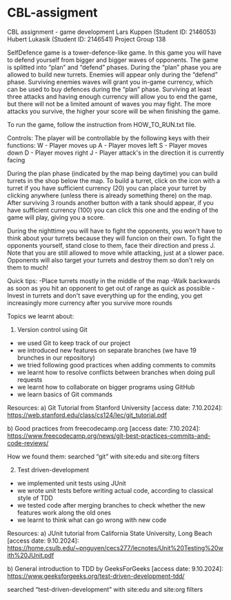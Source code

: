 # CBL-assigment
CBL assignment - game development
Lars Kuppen (Student ID: 2146053)
Hubert Lukasik (Student ID: 2146541)
Project Group 138

SelfDefence game is a tower-defence-like game.
In this game you will have to defend yourself from bigger and bigger waves of opponents.  The game is splitted into “plan” and “defend” phases. During the “plan” phase you are allowed to build new turrets. Enemies will appear only during the “defend” phase. Surviving enemies waves will grant you in-game currency, which can be used to buy defences during the “plan” phase. Surviving at least three attacks and having enough currency will allow you to end the game, but there will not be a limited amount of waves you may fight. 
The more attacks you survive, the higher your score will be when finishing the game. 

To run the game, follow the instruction from HOW_TO_RUN.txt file.

Controls:
The player will be controllable by the following keys with their functions:
W - Player moves up
A - Player moves left
S - Player moves down
D - Player moves right
J - Player attack's in the direction it is currently facing

During the plan phase (indicated by the map being daytime) you can build turrets in the shop below the map.
To build a turret, click on the icon with a turret if you have sufficient currency (20) you can place your turret by clicking anywhere (unless there is already something there) on the map.
After surviving 3 rounds another button with a tank should appear, if you have sufficient currency (100) you can click this one and the ending of the game will play, giving you a score.

During the nighttime you will have to fight the opponents, you won't have to think about your turrets because they will funcion on their own. 
To fight the opponents yourself, stand close to them, face their direction and press J.
Note that you are still allowed to move while attacking, just at a slower pace. 
Opponents will also target your turrets and destroy them so don't rely on them to much!

Quick tips:
-Place turrets mostly in the middle of the map
-Walk backwards as soon as you hit an opponent to get out of range as quick as possible
-Invest in turrets and don't save everything up for the ending, you get increasingly more currency after you survive more rounds


Topics we learnt about:
1. Version control using Git
- we used Git to keep track of our project
- we introduced new features on separate branches (we have 19 brunches in our repository)
- we tried following good practices when adding comments to commits
- we learnt how to resolve conflicts between branches when doing pull requests
- we learnt how to collaborate on bigger programs using GitHub
- we learn basics of Git commands

Resources:
a) Git Tutorial from Stanford University [access date: 7.10.2024]:
  https://web.stanford.edu/class/cs124/lec/git_tutorial.pdf

b) Good practices from freecodecamp.org [access date: 7.10.2024]:
https://www.freecodecamp.org/news/git-best-practices-commits-and-code-reviews/

How we  found them:
searched “git” with site:edu and site:org filters


2. Test driven-development
- we implemented unit tests using JUnit
- we wrote unit tests before writing actual code, according to classical style of TDD
- we tested code after merging branches to check whether the new features work along the old ones
- we learnt to think what can go wrong with new code  

Resources:
a) JUnit tutorial from California State University, Long Beach [access date: 9.10.2024]:
https://home.csulb.edu/~pnguyen/cecs277/lecnotes/Unit%20Testing%20with%20JUnit.pdf

b) General introduction to TDD by GeeksForGeeks [access date: 9.10.2024]:
https://www.geeksforgeeks.org/test-driven-development-tdd/

searched “test-driven-development” with site:edu and site:org filters
